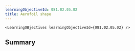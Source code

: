 ```yaml
---
learningObjectiveId: 081.02.05.02
title: Aerofoil shape
---
```


```tsx eval
<LearningOBjectives learningObjectiveId={081.02.05.02} />
```

## Summary
